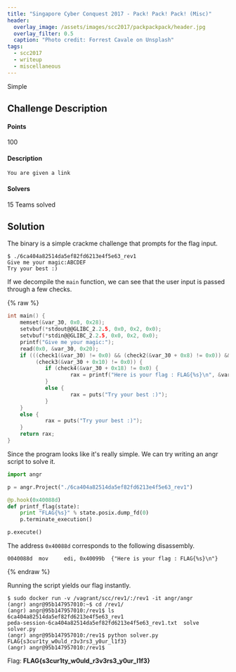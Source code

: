 ```yaml
---
title: "Singapore Cyber Conquest 2017 - Pack! Pack! Pack! (Misc)"
header:
  overlay_image: /assets/images/scc2017/packpackpack/header.jpg
  overlay_filter: 0.5
  caption: "Photo credit: Forrest Cavale on Unsplash"
tags:
  - scc2017
  - writeup
  - miscellaneous
---
```


Simple

## Challenge Description

#### Points

100

#### Description

```
You are given a link
```

#### Solvers

15 Teams solved

## Solution

The binary is a simple crackme challenge that prompts for the flag input.

```shell
$ ./6ca404a82514da5ef82fd6213e4f5e63_rev1
Give me your magic:ABCDEF
Try your best :)
```

If we decompile the `main` function, we can see that the user input is passed
through a few checks.

{% raw %}
```c
int main() {
    memset(&var_30, 0x0, 0x28);
    setvbuf(*stdout@@GLIBC_2.2.5, 0x0, 0x2, 0x0);
    setvbuf(*stdin@@GLIBC_2.2.5, 0x0, 0x2, 0x0);
    printf("Give me your magic:");
    read(0x0, &var_30, 0x20);
    if (((check1(&var_30) != 0x0) && (check2(&var_30 + 0x8) != 0x0)) &&
         (check3(&var_30 + 0x10) != 0x0)) {
            if (check4(&var_30 + 0x18) != 0x0) {
                    rax = printf("Here is your flag : FLAG{%s}\n", &var_30);
            }
            else {
                    rax = puts("Try your best :)");
            }
    }
    else {
            rax = puts("Try your best :)");
    }
    return rax;
}
```

Since the program looks like it's really simple. We can try writing an angr
script to solve it.
```python
import angr

p = angr.Project("./6ca404a82514da5ef82fd6213e4f5e63_rev1")

@p.hook(0x40088d)
def printf_flag(state):
    print "FLAG{%s}" % state.posix.dump_fd(0)
    p.terminate_execution()

p.execute()
```

The address `0x40088d` corresponds to the following disassembly.

```shell
0040088d  mov     edi, 0x40099b  {"Here is your flag : FLAG{%s}\n"}
```
{% endraw %}

Running the script yields our flag instantly.

```shell
$ sudo docker run -v /vagrant/scc/rev1/:/rev1 -it angr/angr
(angr) angr@95b147957010:~$ cd /rev1/
(angr) angr@95b147957010:/rev1$ ls
6ca404a82514da5ef82fd6213e4f5e63_rev1
peda-session-6ca404a82514da5ef82fd6213e4f5e63_rev1.txt  solve  solver.py
(angr) angr@95b147957010:/rev1$ python solver.py
FLAG{s3cur1ty_w0uld_r3v3rs3_y0ur_l1f3}
(angr) angr@95b147957010:/rev1$
```

Flag: **FLAG{s3cur1ty\_w0uld\_r3v3rs3\_y0ur\_l1f3}**
